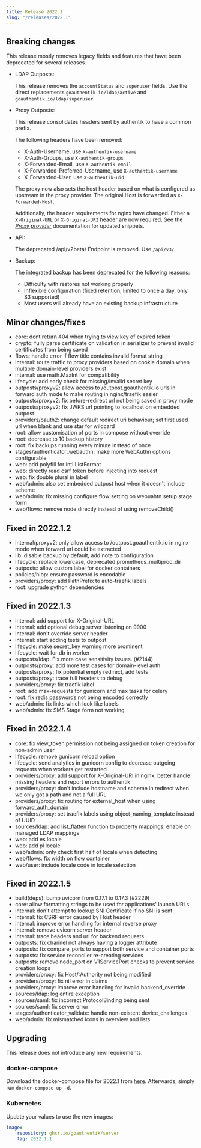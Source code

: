```yaml
---
title: Release 2022.1
slug: "/releases/2022.1"
---
```


## Breaking changes

This release mostly removes legacy fields and features that have been deprecated for several releases.

-   LDAP Outposts:

    This release removes the `accountStatus` and `superuser` fields. Use the direct replacements `goauthentik.io/ldap/active` and `goauthentik.io/ldap/superuser`.

-   Proxy Outposts:

    This release consolidates headers sent by authentik to have a common prefix.

    The following headers have been removed:

    -   X-Auth-Username, use `X-authentik-username`
    -   X-Auth-Groups, use `X-authentik-groups`
    -   X-Forwarded-Email, use `X-authentik-email`
    -   X-Forwarded-Preferred-Username, use `X-authentik-username`
    -   X-Forwarded-User, use `X-authentik-uid`

    The proxy now also sets the host header based on what is configured as upstream in the proxy provider. The original Host is forwarded as `X-Forwarded-Host`.

    Additionally, the header requirements for nginx have changed. Either a `X-Original-URL` or `X-Original-URI` header are now required. See the [_Proxy provider_](../../add-secure-apps/providers/proxy/forward_auth.mdx) documentation for updated snippets.

-   API:

    The deprecated /api/v2beta/ Endpoint is removed. Use `/api/v3/`.

-   Backup:

    The integrated backup has been deprecated for the following reasons:

    -   Difficulty with restores not working properly
    -   Inflexible configuration (fixed retention, limited to once a day, only S3 supported)
    -   Most users will already have an existing backup infrastructure

## Minor changes/fixes

-   core: dont return 404 when trying to view key of expired token
-   crypto: fully parse certificate on validation in serializer to prevent invalid certificates from being saved
-   flows: handle error if flow title contains invalid format string
-   internal: route traffic to proxy providers based on cookie domain when multiple domain-level providers exist
-   internal: use math.MaxInt for compatibility
-   lifecycle: add early check for missing/invalid secret key
-   outposts/proxyv2: allow access to /outpost.goauthentik.io urls in forward auth mode to make routing in nginx/traefik easier
-   outposts/proxyv2: fix before-redirect url not being saved in proxy mode
-   outposts/proxyv2: fix JWKS url pointing to localhost on embedded outpost
-   providers/oauth2: change default redirect uri behaviour; set first used url when blank and use star for wildcard
-   root: allow customisation of ports in compose without override
-   root: decrease to 10 backup history
-   root: fix backups running every minute instead of once
-   stages/authenticator_webauthn: make more WebAuthn options configurable
-   web: add polyfill for Intl.ListFormat
-   web: directly read csrf token before injecting into request
-   web: fix double plural in label
-   web/admin: also set embedded outpost host when it doesn't include scheme
-   web/admin: fix missing configure flow setting on webuahtn setup stage form
-   web/flows: remove node directly instead of using removeChild()

## Fixed in 2022.1.2

-   internal/proxyv2: only allow access to /outpost.goauthentik.io in nginx mode when forward url could be extracted
-   lib: disable backup by default, add note to configuration
-   lifecycle: replace lowercase, deprecated prometheus_multiproc_dir
-   outposts: allow custom label for docker containers
-   policies/hibp: ensure password is encodable
-   providers/proxy: add PathPrefix to auto-traefik labels
-   root: upgrade python dependencies

## Fixed in 2022.1.3

-   internal: add support for X-Original-URL
-   internal: add optional debug server listening on 9900
-   internal: don't override server header
-   internal: start adding tests to outpost
-   lifecycle: make secret_key warning more prominent
-   lifecycle: wait for db in worker
-   outposts/ldap: Fix more case sensitivity issues. (#2144)
-   outposts/proxy: add more test cases for domain-level auth
-   outposts/proxy: fix potential empty redirect, add tests
-   outposts/proxy: trace full headers to debug
-   providers/proxy: fix traefik label
-   root: add max-requests for gunicorn and max tasks for celery
-   root: fix redis passwords not being encoded correctly
-   web/admin: fix links which look like labels
-   web/admin: fix SMS Stage form not working

## Fixed in 2022.1.4

-   core: fix view_token permission not being assigned on token creation for non-admin user
-   lifecycle: remove gunicorn reload option
-   lifecycle: send analytics in gunicorn config to decrease outgoing requests when workers get restarted
-   providers/proxy: add support for X-Original-URI in nginx, better handle missing headers and report errors to authentik
-   providers/proxy: don't include hostname and scheme in redirect when we only got a path and not a full URL
-   providers/proxy: fix routing for external_host when using forward_auth_domain
-   providers/proxy: set traefik labels using object_naming_template instead of UUID
-   sources/ldap: add list_flatten function to property mappings, enable on managed LDAP mappings
-   web: add es locale
-   web: add pl locale
-   web/admin: only check first half of locale when detecting
-   web/flows: fix width on flow container
-   web/user: include locale code in locale selection

## Fixed in 2022.1.5

-   build(deps): bump uvicorn from 0.17.1 to 0.17.3 (#2229)
-   core: allow formatting strings to be used for applications' launch URLs
-   internal: don't attempt to lookup SNI Certificate if no SNI is sent
-   internal: fix CSRF error caused by Host header
-   internal: improve error handling for internal reverse proxy
-   internal: remove uvicorn server header
-   internal: trace headers and url for backend requests
-   outposts: fix channel not always having a logger attribute
-   outposts: fix compare_ports to support both service and container ports
-   outposts: fix service reconciler re-creating services
-   outposts: remove node_port on V1ServicePort checks to prevent service creation loops
-   providers/proxy: fix Host/:Authority not being modified
-   providers/proxy: fix nil error in claims
-   providers/proxy: improve error handling for invalid backend_override
-   sources/ldap: log entire exception
-   sources/saml: fix incorrect ProtocolBinding being sent
-   sources/saml: fix server error
-   stages/authenticator_validate: handle non-existent device_challenges
-   web/admin: fix mismatched icons in overview and lists

## Upgrading

This release does not introduce any new requirements.

### docker-compose

Download the docker-compose file for 2022.1 from [here](https://goauthentik.io/version/2022.1/docker-compose.yml). Afterwards, simply run `docker-compose up -d`.

### Kubernetes

Update your values to use the new images:

```yaml
image:
    repository: ghcr.io/goauthentik/server
    tag: 2022.1.1
```
